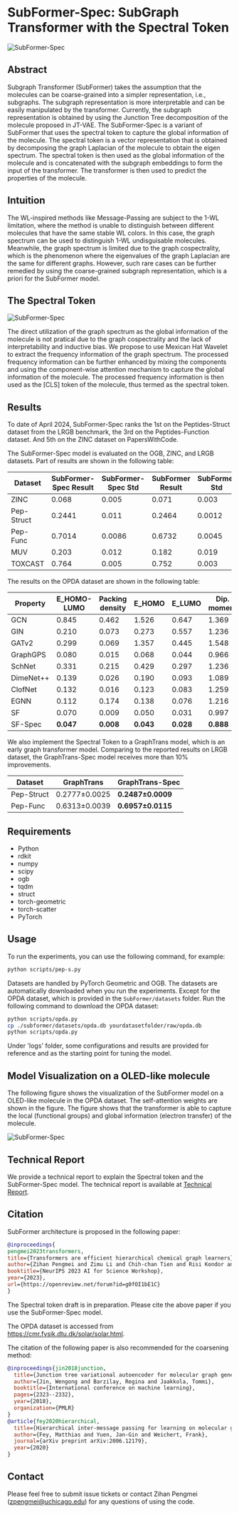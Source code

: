 # SubFormer-Spec: SubGraph Transformer with the Spectral Token

![SubFormer-Spec](./Figs/cospec.jpg)

## Abstract

Subgraph Transformer (SubFormer) takes the assumption that the molecules can be coarse-grained into a simpler representation, i.e., subgraphs. 
The subgraph representation is more interpretable and can be easily manipulated by the transformer.
Currently, the subgraph representation is obtained by using the Junction Tree decomposition of the molecule proposed in JT-VAE.
The SubFormer-Spec is a variant of SubFormer that uses the spectral token to capture the global information of the molecule.
The spectral token is a vector representation that is obtained by decomposing the graph Laplacian of the molecule to obtain the eigen spectrum.
The spectral token is then used as the global information of the molecule and is concatenated with the subgraph embeddings to form the input of the transformer.
The transformer is then used to predict the properties of the molecule.

## Intuition

The WL-inspired methods like Message-Passing are subject to the 1-WL limitation,
where the method is unable to distinguish between different molecules that have the same stable WL colors. 
In this case, the graph spectrum can be used to distinguish 1-WL undisguisable molecules.
Meanwhile, the graph spectrum is limited due to the graph cospectrality, 
which is the phenomenon where the eigenvalues of the graph Laplacian are the same for different graphs. However, such rare cases 
can be further remedied by using the coarse-grained subgraph representation, which is a priori for the SubFormer model.

## The Spectral Token

![SubFormer-Spec](./Figs/spectral_token.png)

The direct utilization of the graph spectrum as the global information of the molecule is not pratical due to the graph 
cospectrality and the lack of interpretability and inductive bias. We propose to use Mexican Hat Wavelet to extract the frequency
information of the graph spectrum. The processed frequency information can be further enhanced by mixing the components and using 
the component-wise attention mechanism to capture the global information of the molecule. The processed frequency information is 
then used as the [CLS] token of the molecule, thus termed as the spectral token.

## Results
To date of April 2024, SubFormer-Spec ranks the 1st on the Peptides-Struct dataset from the LRGB benchmark, the 3rd on the Peptides-Function dataset.
And 5th on the ZINC dataset on PapersWithCode.

The SubFormer-Spec model is evaluated on the OGB, ZINC, and LRGB datasets. Part of results are shown in the following table:

| Dataset    | SubFormer-Spec Result | SubFormer-Spec Std | SubFormer Result | SubFormer Std |
|------------|-----------------------|--------------------|------------------|---------------|
| ZINC       | 0.068                 | 0.005              | 0.071            | 0.003         |
| Pep-Struct | 0.2441                | 0.011              | 0.2464           | 0.0012        |
| Pep-Func   | 0.7014                | 0.0086             | 0.6732           | 0.0045        |
| MUV        | 0.203                 | 0.012              | 0.182            | 0.019         |
| TOXCAST    | 0.764                 | 0.005              | 0.752            | 0.003         |



The results on the OPDA dataset are shown in the following table:

| Property     | E_HOMO-LUMO | Packing density | E_HOMO | E_LUMO | Dip. moment | Walltime(sec/epoch) |
|--------------|-------------|-----------------|--------|--------|-------------|-------------------|
| GCN          | 0.845       | 0.462           | 1.526  | 0.647  | 1.369       | 0.94              |
| GIN          | 0.210       | 0.073           | 0.273  | 0.557  | 1.236       | 0.91              |
| GATv2        | 0.299       | 0.069           | 1.357  | 0.445  | 1.548       | 1.04              |
| GraphGPS     | 0.080       | 0.015           | 0.068  | 0.044  | 0.966       | 1.92              |
| SchNet       | 0.331       | 0.215           | 0.429  | 0.297  | 1.236       | 1.58              |
| DimeNet++    | 0.139       | 0.026           | 0.190  | 0.093  | 1.089       | 3.97              |
| ClofNet      | 0.132       | 0.016           | 0.123  | 0.083  | 1.259       | 1.34              |
| EGNN         | 0.112       | 0.174           | 0.138  | 0.076  | 1.216       | 1.14              |
| SF           | 0.070       | 0.009           | 0.050  | 0.031  | 0.997       | 1.53              |
| SF-Spec      | **0.047**   | **0.008**       | **0.043** | **0.028** | **0.888** | 1.61              |


We also implement the Spectral Token to a GraphTrans model, which is an early graph transformer model. Comparing to the 
reported results on LRGB dataset, the GraphTrans-Spec model receives more than 10% improvements.

| Dataset  | GraphTrans         | GraphTrans-Spec         |
|----------|--------------------|-------------------------|
| Pep-Struct | 0.2777±0.0025      | **0.2487±0.0009**       |
| Pep-Func | 0.6313±0.0039      | **0.6957±0.0115**       |


## Requirements

- Python
- rdkit
- numpy
- scipy
- ogb
- tqdm
- struct
- torch-geometric
- torch-scatter
- PyTorch

## Usage

To run the experiments, you can use the following command, for example:

```bash
python scripts/pep-s.py
```

Datasets are handled by PyTorch Geometric and OGB. The datasets are automatically downloaded when you run the experiments.
Except for the OPDA dataset, which is provided in the `SubFormer/datasets` folder. Run the following command to download the OPDA dataset:

```bash
python scripts/opda.py
cp ./subformer/datasets/opda.db yourdatasetfolder/raw/opda.db
python scripts/opda.py
```

Under 'logs' folder, some configurations and results are provided for reference and as the starting point for tuning the model.

## Model Visualization on a OLED-like molecule

The following figure shows the visualization of the SubFormer model on a OLED-like molecule in the OPDA dataset. 
The self-attention weights are shown in the figure. 
The figure shows that the transformer is able to capture the local (functional groups) and global information (electron transfer) of the molecule.

![SubFormer-Spec](./Figs/opda_attn.jpg)

## Technical Report

We provide a technical report to explain the Spectral token and the SubFormer-Spec model. The technical report is available at [Technical Report](The_Graph_Spectral_Token.pdf).

## Citation

SubFormer architecture is proposed in the following paper:

```bibtex
@inproceedings{
pengmei2023transformers,
title={Transformers are efficient hierarchical chemical graph learners},
author={Zihan Pengmei and Zimu Li and Chih-chan Tien and Risi Kondor and Aaron Dinner},
booktitle={NeurIPS 2023 AI for Science Workshop},
year={2023},
url={https://openreview.net/forum?id=g0fOI1bE1C}
}
```
The Spectral token draft is in preparation. Please cite the above paper if you use the SubFormer-Spec model.

The OPDA dataset is accessed from https://cmr.fysik.dtu.dk/solar/solar.html. 

The citation of the following paper is also recommended for the coarsening method:

```bibtex
@inproceedings{jin2018junction,
  title={Junction tree variational autoencoder for molecular graph generation},
  author={Jin, Wengong and Barzilay, Regina and Jaakkola, Tommi},
  booktitle={International conference on machine learning},
  pages={2323--2332},
  year={2018},
  organization={PMLR}
}
@article{fey2020hierarchical,
  title={Hierarchical inter-message passing for learning on molecular graphs},
  author={Fey, Matthias and Yuen, Jan-Gin and Weichert, Frank},
  journal={arXiv preprint arXiv:2006.12179},
  year={2020}
}
```


## Contact

Please feel free to submit issue tickets or contact Zihan Pengmei (zpengmei@uchicago.edu) for any questions of using the code.
